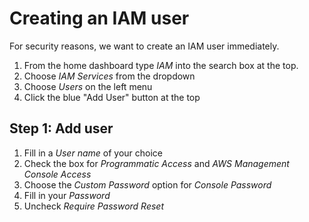 # Creating an IAM user
For security reasons, we want to create an IAM user immediately.

1. From the home dashboard type *IAM* into the search box at the top.
2. Choose *IAM Services* from the dropdown
3. Choose *Users* on the left menu
4. Click the blue "Add User" button at the top

## Step 1: Add user
1. Fill in a *User name* of your choice
2. Check the box for *Programmatic Access* and *AWS Management Console Access*
3. Choose the *Custom Password* option for *Console Password*
4. Fill in your *Password*
5. Uncheck *Require Password Reset*
<!--stackedit_data:
eyJoaXN0b3J5IjpbLTEwMzIyMTQyOTUsMTQ1MTkwODcyOSw3MT
g1Njg5OTIsLTEyMTA0MzI4LC0xOTc5OTEwMDM5LC03MDA1MzI4
NTUsMTkxNDE4NDk5MCwtMTY0MDkyOTMzNCwyMTA3NDUwNjQ5LD
E1MDY1ODkxNDddfQ==
-->